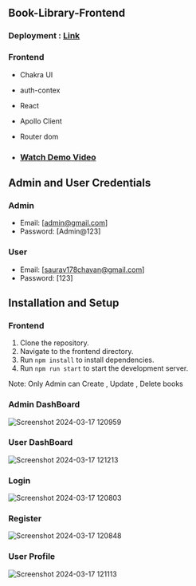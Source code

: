 ## Book-Library-Frontend

### Deployment : <a href="https://book-library-saurav01.netlify.app/">Link</a>

### Frontend
- Chakra UI
- auth-contex
- React
- Apollo Client
- Router dom

- ### [Watch Demo Video](https://drive.google.com/file/d/1ck2V0XnKFSIsMgtTrVJnswxjkvWQ6qBv/view?usp=sharing)

## Admin and User Credentials

### Admin

- Email: [admin@gmail.com]
- Password: [Admin@123]

### User

- Email: [saurav178chavan@gmail.com]
- Password: [123]

## Installation and Setup

### Frontend

1. Clone the repository.
2. Navigate to the frontend directory.
3. Run `npm install` to install dependencies.
5. Run `npm run start` to start the development server.

Note: Only Admin can Create , Update , Delete books

### Admin DashBoard

![Screenshot 2024-03-17 120959](https://github.com/Saurav9284/Book-Library-Frontend/assets/135011685/6129a862-bca8-4aa5-a450-c9c9bdf74819)

### User DashBoard

![Screenshot 2024-03-17 121213](https://github.com/Saurav9284/Book-Library-Frontend/assets/135011685/b8121e27-8848-41a9-8124-a0f9ce0e1ff0)


### Login

![Screenshot 2024-03-17 120803](https://github.com/Saurav9284/Book-Library-Frontend/assets/135011685/f058a498-002e-468c-8667-4a8189eb697b)

### Register

![Screenshot 2024-03-17 120848](https://github.com/Saurav9284/Book-Library-Frontend/assets/135011685/9b7453ce-56fa-4e02-8fc3-3e727413ad72)

### User Profile

![Screenshot 2024-03-17 121113](https://github.com/Saurav9284/Book-Library-Frontend/assets/135011685/4b00ec17-d120-4e3b-bcc8-3a23d316ae58)

